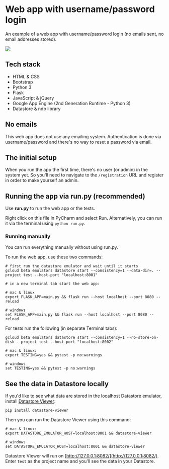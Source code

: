 # Web app with username/password login

An example of a web app with username/password login (no emails sent, no email addresses stored).

![](static/img/preview.png)

## Tech stack

- HTML & CSS
- Bootstrap
- Python 3
- Flask
- JavaScript & jQuery
- Google App Engine (2nd Generation Runtime - Python 3)
- Datastore & ndb library

## No emails

This web app does not use any emailing system. Authentication is done via username/password and there's no way to reset 
a password via email.

## The initial setup

When you run the app the first time, there's no user (or admin) in the system yet. So you'll need to navigate to the 
`/registration` URL and register in order to make yourself an admin.

## Running the app via run.py (recommended)

Use **run.py** to run the web app or the tests. 

Right click on this file in PyCharm and select Run. Alternatively, you can run it via the terminal using 
`python run.py`.

### Running manually

You can run everything manually without using run.py.

To run the web app, use these two commands:

    # first run the datastore emulator and wait until it starts
    gcloud beta emulators datastore start --consistency=1 --data-dir=. --project test --host-port "localhost:8001"
    
    # in a new terminal tab start the web app:
    
    # mac & linux
    export FLASK_APP=main.py && flask run --host localhost --port 8080 --reload
    
    # windows
    set FLASK_APP=main.py && flask run --host localhost --port 8080 --reload

For tests run the following (in separate Terminal tabs):

    gcloud beta emulators datastore start --consistency=1 --no-store-on-disk --project test --host-port "localhost:8002"
    
    # mac & linux:
    export TESTING=yes && pytest -p no:warnings
    
    # windows
    set TESTING=yes && pytest -p no:warnings

## See the data in Datastore locally

If you'd like to see what data are stored in the localhost Datastore emulator, install 
[Datastore Viewer](https://github.com/gumo-py/datastore-viewer):

    pip install datastore-viewer

Then you can run the Datastore Viewer using this command:

    # mac & linux:
    export DATASTORE_EMULATOR_HOST=localhost:8001 && datastore-viewer
    
    # windows
    set DATASTORE_EMULATOR_HOST=localhost:8001 && datastore-viewer

Datastore Viewer will run on [http://127.0.0.1:8082/](http://127.0.0.1:8082/). Enter `test` as the project name and 
you'll see the data in your Datastore.
